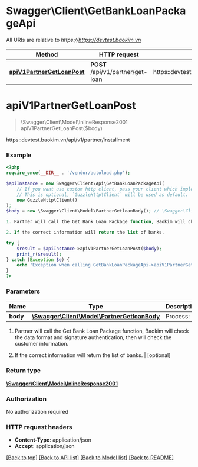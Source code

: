 # Swagger\Client\GetBankLoanPackageApi

All URIs are relative to *https://https://devtest.baokim.vn*

Method | HTTP request | Description
------------- | ------------- | -------------
[**apiV1PartnerGetLoanPost**](GetBankLoanPackageApi.md#apiv1partnergetloanpost) | **POST** /api/v1/partner/get-loan | https::devtest.baokim.vn/api/v1/partner/installment

# **apiV1PartnerGetLoanPost**
> \Swagger\Client\Model\InlineResponse2001 apiV1PartnerGetLoanPost($body)

https::devtest.baokim.vn/api/v1/partner/installment

### Example
```php
<?php
require_once(__DIR__ . '/vendor/autoload.php');

$apiInstance = new Swagger\Client\Api\GetBankLoanPackageApi(
    // If you want use custom http client, pass your client which implements `GuzzleHttp\ClientInterface`.
    // This is optional, `GuzzleHttp\Client` will be used as default.
    new GuzzleHttp\Client()
);
$body = new \Swagger\Client\Model\PartnerGetloanBody(); // \Swagger\Client\Model\PartnerGetloanBody | Process:

1. Partner will call the Get Bank Loan Package function, Baokim will check the data format and signature authentication, then will check the customer information.

2. If the correct information will return the list of banks.

try {
    $result = $apiInstance->apiV1PartnerGetLoanPost($body);
    print_r($result);
} catch (Exception $e) {
    echo 'Exception when calling GetBankLoanPackageApi->apiV1PartnerGetLoanPost: ', $e->getMessage(), PHP_EOL;
}
?>
```

### Parameters

Name | Type | Description  | Notes
------------- | ------------- | ------------- | -------------
 **body** | [**\Swagger\Client\Model\PartnerGetloanBody**](../Model/PartnerGetloanBody.md)| Process:

1. Partner will call the Get Bank Loan Package function, Baokim will check the data format and signature authentication, then will check the customer information.

2. If the correct information will return the list of banks. | [optional]

### Return type

[**\Swagger\Client\Model\InlineResponse2001**](../Model/InlineResponse2001.md)

### Authorization

No authorization required

### HTTP request headers

 - **Content-Type**: application/json
 - **Accept**: application/json

[[Back to top]](#) [[Back to API list]](../../README.md#documentation-for-api-endpoints) [[Back to Model list]](../../README.md#documentation-for-models) [[Back to README]](../../README.md)

